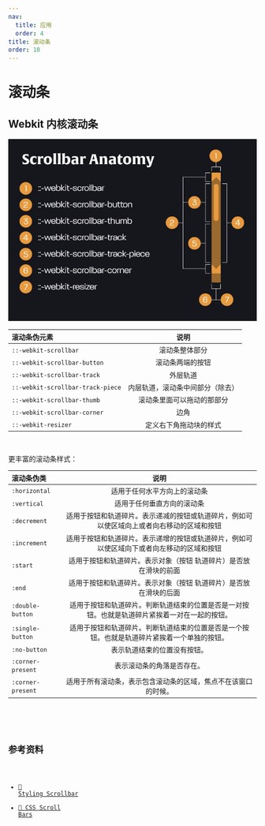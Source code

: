 ```yaml
---
nav:
  title: 应用
  order: 4
title: 滚动条
order: 10
---
```


# 滚动条

## Webkit 内核滚动条

![webkit-scrollbar](../assets/scrollbar/scrollbar-anatomy.jpg)

| 滚动条伪元素                      |               说明               |
| :-------------------------------- | :------------------------------: |
| `::-webkit-scrollbar`             |          滚动条整体部分          |
| `::-webkit-scrollbar-button`      |         滚动条两端的按钮         |
| `::-webkit-scrollbar-track`       |             外层轨道             |
| `::-webkit-scrollbar-track-piece` | 内层轨道，滚动条中间部分（除去） |
| `::-webkit-scrollbar-thumb`       |    滚动条里面可以拖动的那部分    |
| `::-webkit-scrollbar-corner`      |               边角               |
| `::-webkit-resizer`               |      定义右下角拖动块的样式      |

<br />

更丰富的滚动条样式：

| 滚动条伪类        |                                              说明                                              |
| :---------------- | :--------------------------------------------------------------------------------------------: |
| `:horizontal`     |                                  适用于任何水平方向上的滚动条                                  |
| `:vertical`       |                                   适用于任何垂直方向的滚动条                                   |
| `:decrement`      |   适用于按钮和轨道碎片。表示递减的按钮或轨道碎片，例如可以使区域向上或者向右移动的区域和按钮   |
| `:increment`      |   适用于按钮和轨道碎片。表示递增的按钮或轨道碎片，例如可以使区域向下或者向左移动的区域和按钮   |
| `:start`          |               适用于按钮和轨道碎片。表示对象（按钮 轨道碎片）是否放在滑块的前面                |
| `:end`            |               适用于按钮和轨道碎片。表示对象（按钮 轨道碎片）是否放在滑块的后面                |
| `:double-button`  | 适用于按钮和轨道碎片。判断轨道结束的位置是否是一对按钮。也就是轨道碎片紧挨着一对在一起的按钮。 |
| `:single-button`  |  适用于按钮和轨道碎片。判断轨道结束的位置是否是一个按钮。也就是轨道碎片紧挨着一个单独的按钮。  |
| `:no-button`      |                                  表示轨道结束的位置没有按钮。                                  |
| `:corner-present` |                                   表示滚动条的角落是否存在。                                   |
| `:corner-present` |                 适用于所有滚动条，表示包含滚动条的区域，焦点不在该窗口的时候。                 |

<br />

<code src="../demo/practice/scrollbar/basic/index.tsx" />

## 参考资料

- [📝 Styling Scrollbar](https://www.webkit.org/blog/363/styling-scrollbars/)
- [🌰 CSS Scroll Bars](https://codepen.io/GhostRider/details/GHaFw)
